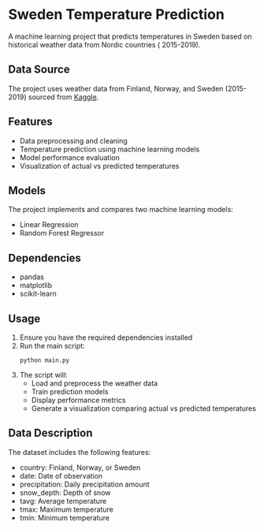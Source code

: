 # Sweden Temperature Prediction

A machine learning project that predicts temperatures in Sweden based on historical weather data from Nordic countries (
2015-2019).

## Data Source

The project uses weather data from Finland, Norway, and Sweden (2015-2019) sourced
from [Kaggle](https://www.kaggle.com/datasets/adamwurdits/finland-norway-and-sweden-weather-data-20152019).

## Features

- Data preprocessing and cleaning
- Temperature prediction using machine learning models
- Model performance evaluation
- Visualization of actual vs predicted temperatures

## Models

The project implements and compares two machine learning models:

- Linear Regression
- Random Forest Regressor

## Dependencies

- pandas
- matplotlib
- scikit-learn

## Usage

1. Ensure you have the required dependencies installed
2. Run the main script:
   ```
   python main.py
   ```
3. The script will:
    - Load and preprocess the weather data
    - Train prediction models
    - Display performance metrics
    - Generate a visualization comparing actual vs predicted temperatures

## Data Description

The dataset includes the following features:

- country: Finland, Norway, or Sweden
- date: Date of observation
- precipitation: Daily precipitation amount
- snow_depth: Depth of snow
- tavg: Average temperature
- tmax: Maximum temperature
- tmin: Minimum temperature